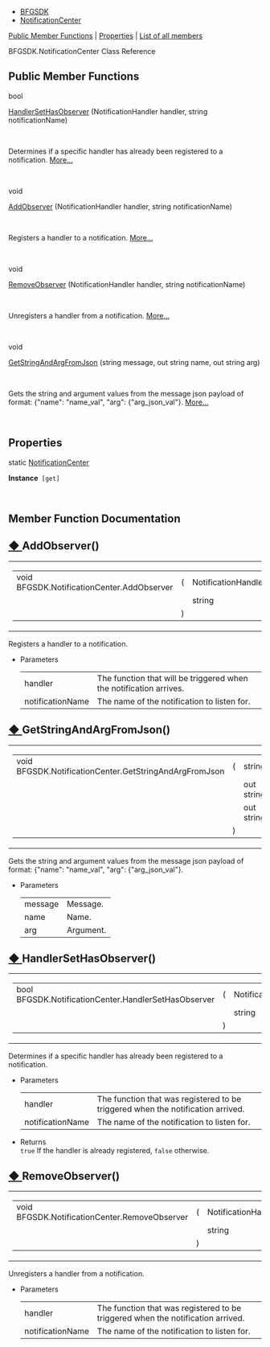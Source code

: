   - [BFGSDK](namespace_b_f_g_s_d_k.html)
  - [NotificationCenter](class_b_f_g_s_d_k_1_1_notification_center.html)

[Public Member Functions](#pub-methods) | [Properties](#properties) |
[List of all
members](class_b_f_g_s_d_k_1_1_notification_center-members.html)

BFGSDK.NotificationCenter Class Reference

##  Public Member Functions

bool 

[HandlerSetHasObserver](class_b_f_g_s_d_k_1_1_notification_center.html#a1fcfa65a8103a070b23680e652221454)
(NotificationHandler handler, string notificationName)

 

Determines if a specific handler has already been registered to a
notification.
[More...](class_b_f_g_s_d_k_1_1_notification_center.html#a1fcfa65a8103a070b23680e652221454)  

 

void 

[AddObserver](class_b_f_g_s_d_k_1_1_notification_center.html#a7ac8e5faefe112dedfb5e46ad0e98677)
(NotificationHandler handler, string notificationName)

 

Registers a handler to a notification.
[More...](class_b_f_g_s_d_k_1_1_notification_center.html#a7ac8e5faefe112dedfb5e46ad0e98677)  

 

void 

[RemoveObserver](class_b_f_g_s_d_k_1_1_notification_center.html#a1b11ee61b869697bdd2610652d8778cf)
(NotificationHandler handler, string notificationName)

 

Unregisters a handler from a notification.
[More...](class_b_f_g_s_d_k_1_1_notification_center.html#a1b11ee61b869697bdd2610652d8778cf)  

 

void 

[GetStringAndArgFromJson](class_b_f_g_s_d_k_1_1_notification_center.html#a795b1c8431fea9d22e90203034d93d3b)
(string message, out string name, out string arg)

 

Gets the string and argument values from the message json payload of
format: \{"name": "name\_val", "arg": \{"arg\_json\_val"\}.
[More...](class_b_f_g_s_d_k_1_1_notification_center.html#a795b1c8431fea9d22e90203034d93d3b)  

 

##  Properties

static
[NotificationCenter](class_b_f_g_s_d_k_1_1_notification_center.html) 

**Instance**`  [get] `

 

## Member Function Documentation

## [◆ ](#a7ac8e5faefe112dedfb5e46ad0e98677)AddObserver()

<table>
<colgroup>
<col style="width: 50%" />
<col style="width: 50%" />
</colgroup>
<tbody>
<tr class="odd">
<td><table>
<tbody>
<tr class="odd">
<td>void BFGSDK.NotificationCenter.AddObserver</td>
<td>(</td>
<td>NotificationHandler </td>
<td><em>handler</em>,</td>
</tr>
<tr class="even">
<td></td>
<td></td>
<td>string </td>
<td><em>notificationName</em> </td>
</tr>
<tr class="odd">
<td></td>
<td>)</td>
<td></td>
<td></td>
</tr>
</tbody>
</table></td>
<td><span class="mlabels"><span class="mlabel">inline</span></span></td>
</tr>
</tbody>
</table>

Registers a handler to a notification.

  - Parameters
    
    |                  |                                                                    |
    | ---------------- | ------------------------------------------------------------------ |
    | handler          | The function that will be triggered when the notification arrives. |
    | notificationName | The name of the notification to listen for.                        |
    

## [◆ ](#a795b1c8431fea9d22e90203034d93d3b)GetStringAndArgFromJson()

<table>
<colgroup>
<col style="width: 50%" />
<col style="width: 50%" />
</colgroup>
<tbody>
<tr class="odd">
<td><table>
<tbody>
<tr class="odd">
<td>void BFGSDK.NotificationCenter.GetStringAndArgFromJson</td>
<td>(</td>
<td>string </td>
<td><em>message</em>,</td>
</tr>
<tr class="even">
<td></td>
<td></td>
<td>out string </td>
<td><em>name</em>,</td>
</tr>
<tr class="odd">
<td></td>
<td></td>
<td>out string </td>
<td><em>arg</em> </td>
</tr>
<tr class="even">
<td></td>
<td>)</td>
<td></td>
<td></td>
</tr>
</tbody>
</table></td>
<td><span class="mlabels"><span class="mlabel">inline</span></span></td>
</tr>
</tbody>
</table>

Gets the string and argument values from the message json payload of
format: \{"name": "name\_val", "arg": \{"arg\_json\_val"\}.

  - Parameters
    
    |         |           |
    | ------- | --------- |
    | message | Message.  |
    | name    | Name.     |
    | arg     | Argument. |
    

  

## [◆ ](#a1fcfa65a8103a070b23680e652221454)HandlerSetHasObserver()

<table>
<colgroup>
<col style="width: 50%" />
<col style="width: 50%" />
</colgroup>
<tbody>
<tr class="odd">
<td><table>
<tbody>
<tr class="odd">
<td>bool BFGSDK.NotificationCenter.HandlerSetHasObserver</td>
<td>(</td>
<td>NotificationHandler </td>
<td><em>handler</em>,</td>
</tr>
<tr class="even">
<td></td>
<td></td>
<td>string </td>
<td><em>notificationName</em> </td>
</tr>
<tr class="odd">
<td></td>
<td>)</td>
<td></td>
<td></td>
</tr>
</tbody>
</table></td>
<td><span class="mlabels"><span class="mlabel">inline</span></span></td>
</tr>
</tbody>
</table>

Determines if a specific handler has already been registered to a
notification.

  - Parameters
    
    |                  |                                                                                 |
    | ---------------- | ------------------------------------------------------------------------------- |
    | handler          | The function that was registered to be triggered when the notification arrived. |
    | notificationName | The name of the notification to listen for.                                     |
    

<!-- end list -->

  - Returns  
    `true` If the handler is already registered, `false` otherwise.

## [◆ ](#a1b11ee61b869697bdd2610652d8778cf)RemoveObserver()

<table>
<colgroup>
<col style="width: 50%" />
<col style="width: 50%" />
</colgroup>
<tbody>
<tr class="odd">
<td><table>
<tbody>
<tr class="odd">
<td>void BFGSDK.NotificationCenter.RemoveObserver</td>
<td>(</td>
<td>NotificationHandler </td>
<td><em>handler</em>,</td>
</tr>
<tr class="even">
<td></td>
<td></td>
<td>string </td>
<td><em>notificationName</em> </td>
</tr>
<tr class="odd">
<td></td>
<td>)</td>
<td></td>
<td></td>
</tr>
</tbody>
</table></td>
<td><span class="mlabels"><span class="mlabel">inline</span></span></td>
</tr>
</tbody>
</table>

Unregisters a handler from a notification.

  - Parameters
    
    |                  |                                                                                 |
    | ---------------- | ------------------------------------------------------------------------------- |
    | handler          | The function that was registered to be triggered when the notification arrived. |
    | notificationName | The name of the notification to listen for.                                     |
